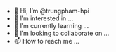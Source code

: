 - 👋 Hi, I’m @trungpham-hpi
- 👀 I’m interested in ...
- 🌱 I’m currently learning ...
- 💞️ I’m looking to collaborate on ...
- 📫 How to reach me ...

<!---
trungpham-hpi/trungpham-hpi is a ✨ special ✨ repository because its `README.md` (this file) appears on your GitHub profile.
You can click the Preview link to take a look at your changes.
--->
